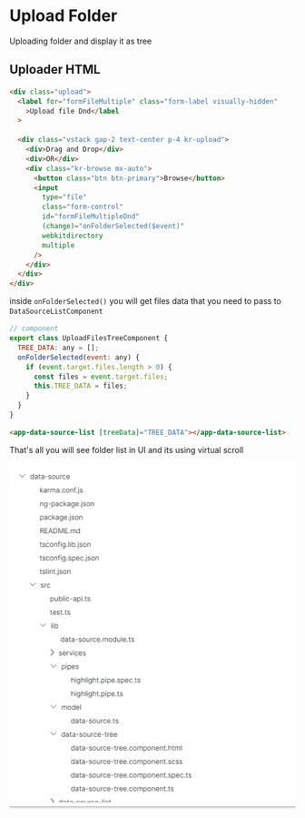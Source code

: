 # Upload Folder

Uploading folder and display it as tree

## Uploader HTML

```html
<div class="upload">
  <label for="formFileMultiple" class="form-label visually-hidden"
    >Upload file Dnd</label
  >

  <div class="vstack gap-2 text-center p-4 kr-upload">
    <div>Drag and Drop</div>
    <div>OR</div>
    <div class="kr-browse mx-auto">
      <button class="btn btn-primary">Browse</button>
      <input
        type="file"
        class="form-control"
        id="formFileMultipleDnd"
        (change)="onFolderSelected($event)"
        webkitdirectory
        multiple
      />
    </div>
  </div>
</div>
```

inside `onFolderSelected()` you will get files data that you need to pass to `DataSourceListComponent`

```js
// component
export class UploadFilesTreeComponent {
  TREE_DATA: any = [];
  onFolderSelected(event: any) {
    if (event.target.files.length > 0) {
      const files = event.target.files;
      this.TREE_DATA = files;
    }
  }
}
```

```html
<app-data-source-list [treeData]="TREE_DATA"></app-data-source-list>
```

That's all you will see folder list in UI and its using virtual scroll

![Tree](images/tree-vs.png)
